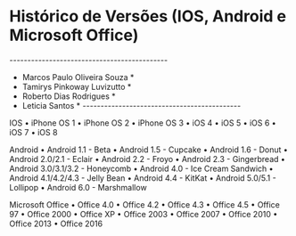 # Histórico de Versões (IOS, Android e Microsoft Office)
*--------------------------------------------*
* Marcos Paulo Oliveira Souza                *
* Tamirys Pinkoway Luvizutto                 *
* Roberto Dias Rodrigues                     *
* Leticia Santos                             *
*--------------------------------------------*


IOS
  •	iPhone OS 1
  •	iPhone OS 2
  •	iPhone OS 3
  •	iOS 4
  •	iOS 5
  •	iOS 6
  •	iOS 7
  •	iOS 8

Android
  •	Android 1.1 - Beta
  •	Android 1.5 - Cupcake
  •	Android 1.6 - Donut
  •	Android 2.0/2.1 - Eclair
  •	Android 2.2 - Froyo
  •	Android 2.3 - Gingerbread
  •	Android 3.0/3.1/3.2 - Honeycomb
  •	Android 4.0 - Ice Cream Sandwich
  •	Android 4.1/4.2/4.3 - Jelly Bean
  •	Android 4.4 - KitKat
  •	Android 5.0/5.1 - Lollipop
  •	Android 6.0 - Marshmallow

Microsoft Office
  •	Office 4.0
  •	Office 4.2
  •	Office 4.3
  •	Office 4.5
  •	Office 97
  •	Office 2000
  •	Office XP
  •	Office 2003
  •	Office 2007
  •	Office 2010
  •	Office 2013
  •	Office 2016
